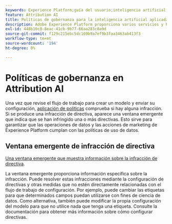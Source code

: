 ```yaml
---
keywords: Experience Platform;guía del usuario;inteligencia artificial aplicada a la atribución;temas populares;controles de acceso;crear un modelo;
feature: Attribution AI
title: Políticas de gobernanza para la inteligencia artificial aplicada a la atribución
description: Adobe Experience Platform proporciona varios servicios y herramientas que le permiten controlar con seguridad los datos de experiencia recopilados.
exl-id: 448b10c8-8eac-41cb-9b77-66aa283c0a9d
source-git-commit: f129c215ebc5dc169b9a7ef9b3faa3463ab413f3
workflow-type: tm+mt
source-wordcount: '194'
ht-degree: 0%

---
```


# Políticas de gobernanza en Attribution AI

Una vez que revise el flujo de trabajo para crear un modelo y enviar su configuración, [aplicación de políticas](../../../data-governance/enforcement/auto-enforcement.md) comprueba si hay alguna infracción. Si se produce una infracción de directiva, aparece una ventana emergente que indica que se han infringido una o más directivas. Esto sirve para garantizar que las operaciones de datos y las acciones de marketing de Experience Platform cumplan con las políticas de uso de datos.

## Ventana emergente de infracción de directiva

[Una ventana emergente que muestra información sobre la infracción de directiva](../../attribution-ai/images/data-governance/policy-violation-popover-aai.png).

La ventana emergente proporciona información específica sobre la infracción. Puede resolver estas infracciones mediante la configuración de directivas y otras medidas que no estén directamente relacionadas con el flujo de trabajo de configuración. Por ejemplo, puede cambiar las etiquetas para que determinados campos puedan utilizarse con fines de ciencia de datos. Como alternativa, también puede modificar la propia configuración del modelo para que no utilice nada que tenga una etiqueta. Consulte la documentación para obtener más información sobre cómo configurar directivas.
